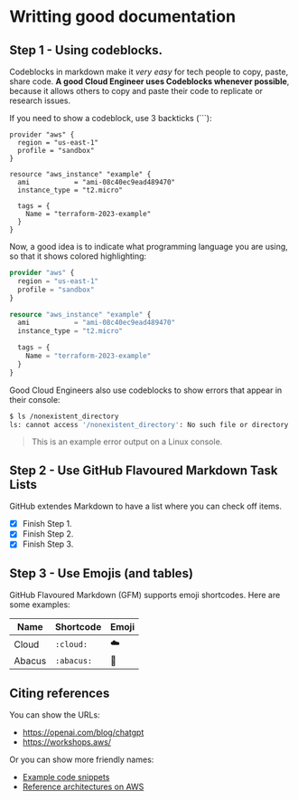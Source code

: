 # Writting good documentation

## Step 1 - Using codeblocks.

Codeblocks in markdown make it *very easy* for tech people to copy, paste, share code.
**A good Cloud Engineer uses Codeblocks whenever possible**, because it allows others to copy and paste their code to replicate or research issues.

If you need to show a codeblock, use 3 backticks (```):

```
provider "aws" {
  region = "us-east-1"
  profile = "sandbox"
}

resource "aws_instance" "example" {
  ami           = "ami-08c40ec9ead489470"
  instance_type = "t2.micro"

  tags = {
    Name = "terraform-2023-example"
  }
}
```
Now, a good idea is to indicate what programming language you are using, so that it shows colored highlighting:

```terraform
provider "aws" {
  region = "us-east-1"
  profile = "sandbox"
}

resource "aws_instance" "example" {
  ami           = "ami-08c40ec9ead489470"
  instance_type = "t2.micro"

  tags = {
    Name = "terraform-2023-example"
  }
}
```
Good Cloud Engineers also use codeblocks to show errors that appear in their console:

```bash
$ ls /nonexistent_directory
ls: cannot access '/nonexistent_directory': No such file or directory
```
> This is an example error output on a Linux console.

## Step 2 - Use GitHub Flavoured Markdown Task Lists

GitHub extendes Markdown to have a list where you can check off items.
- [X] Finish Step 1.
- [X] Finish Step 2.
- [x] Finish Step 3.

## Step 3 - Use Emojis (and tables)

GitHub Flavoured Markdown (GFM) supports emoji shortcodes. Here are some examples:

| Name | Shortcode | Emoji |
| --- | --- | --- |
| Cloud | `:cloud:` | :cloud: |
| Abacus | `:abacus:` | :abacus: |


## Citing references

You can show the URLs:
- https://openai.com/blog/chatgpt
- https://workshops.aws/

Or you can show more friendly names:
- [Example code snippets](https://openai.com/blog/chatgpt)
- [Reference architectures on AWS](https://workshops.aws/)
